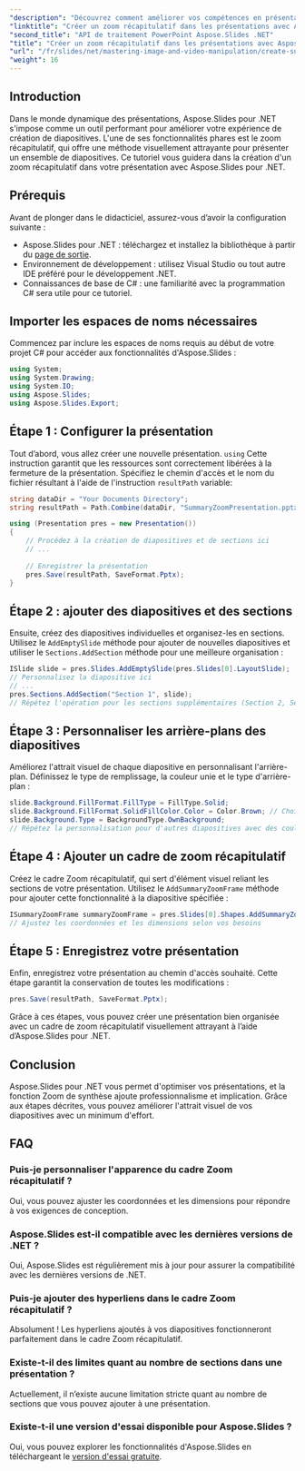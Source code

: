 ```yaml
---
"description": "Découvrez comment améliorer vos compétences en présentation avec Aspose.Slides pour .NET en créant des zooms récapitulatifs visuellement attrayants. Ce tutoriel pas à pas couvre toutes les étapes, de la configuration de votre présentation à la personnalisation des diapositives, en passant par l'ajout d'éléments interactifs."
"linktitle": "Créer un zoom récapitulatif dans les présentations avec Aspose.Slides"
"second_title": "API de traitement PowerPoint Aspose.Slides .NET"
"title": "Créer un zoom récapitulatif dans les présentations avec Aspose.Slides"
"url": "/fr/slides/net/mastering-image-and-video-manipulation/create-summary-zoom/"
"weight": 16
---
```


## Introduction

Dans le monde dynamique des présentations, Aspose.Slides pour .NET s'impose comme un outil performant pour améliorer votre expérience de création de diapositives. L'une de ses fonctionnalités phares est le zoom récapitulatif, qui offre une méthode visuellement attrayante pour présenter un ensemble de diapositives. Ce tutoriel vous guidera dans la création d'un zoom récapitulatif dans votre présentation avec Aspose.Slides pour .NET.

## Prérequis

Avant de plonger dans le didacticiel, assurez-vous d’avoir la configuration suivante :

- Aspose.Slides pour .NET : téléchargez et installez la bibliothèque à partir du [page de sortie](https://releases.aspose.com/slides/net/).
- Environnement de développement : utilisez Visual Studio ou tout autre IDE préféré pour le développement .NET.
- Connaissances de base de C# : une familiarité avec la programmation C# sera utile pour ce tutoriel.

## Importer les espaces de noms nécessaires

Commencez par inclure les espaces de noms requis au début de votre projet C# pour accéder aux fonctionnalités d'Aspose.Slides :

```csharp
using System;
using System.Drawing;
using System.IO;
using Aspose.Slides;
using Aspose.Slides.Export;
```

## Étape 1 : Configurer la présentation

Tout d’abord, vous allez créer une nouvelle présentation. `using` Cette instruction garantit que les ressources sont correctement libérées à la fermeture de la présentation. Spécifiez le chemin d'accès et le nom du fichier résultant à l'aide de l'instruction `resultPath` variable:

```csharp
string dataDir = "Your Documents Directory";
string resultPath = Path.Combine(dataDir, "SummaryZoomPresentation.pptx");

using (Presentation pres = new Presentation())
{
    // Procédez à la création de diapositives et de sections ici
    // ...
    
    // Enregistrer la présentation
    pres.Save(resultPath, SaveFormat.Pptx);
}
```

## Étape 2 : ajouter des diapositives et des sections

Ensuite, créez des diapositives individuelles et organisez-les en sections. Utilisez le `AddEmptySlide` méthode pour ajouter de nouvelles diapositives et utiliser le `Sections.AddSection` méthode pour une meilleure organisation :

```csharp
ISlide slide = pres.Slides.AddEmptySlide(pres.Slides[0].LayoutSlide);
// Personnalisez la diapositive ici
// ...
pres.Sections.AddSection("Section 1", slide);
// Répétez l'opération pour les sections supplémentaires (Section 2, Section 3, Section 4)
```

## Étape 3 : Personnaliser les arrière-plans des diapositives

Améliorez l'attrait visuel de chaque diapositive en personnalisant l'arrière-plan. Définissez le type de remplissage, la couleur unie et le type d'arrière-plan :

```csharp
slide.Background.FillFormat.FillType = FillType.Solid;
slide.Background.FillFormat.SolidFillColor.Color = Color.Brown; // Choisissez la couleur comme vous le souhaitez
slide.Background.Type = BackgroundType.OwnBackground;
// Répétez la personnalisation pour d'autres diapositives avec des couleurs différentes
```

## Étape 4 : Ajouter un cadre de zoom récapitulatif

Créez le cadre Zoom récapitulatif, qui sert d'élément visuel reliant les sections de votre présentation. Utilisez le `AddSummaryZoomFrame` méthode pour ajouter cette fonctionnalité à la diapositive spécifiée :

```csharp
ISummaryZoomFrame summaryZoomFrame = pres.Slides[0].Shapes.AddSummaryZoomFrame(150, 50, 300, 200);
// Ajustez les coordonnées et les dimensions selon vos besoins
```

## Étape 5 : Enregistrez votre présentation

Enfin, enregistrez votre présentation au chemin d'accès souhaité. Cette étape garantit la conservation de toutes les modifications :

```csharp
pres.Save(resultPath, SaveFormat.Pptx);
```

Grâce à ces étapes, vous pouvez créer une présentation bien organisée avec un cadre de zoom récapitulatif visuellement attrayant à l’aide d’Aspose.Slides pour .NET.

## Conclusion

Aspose.Slides pour .NET vous permet d'optimiser vos présentations, et la fonction Zoom de synthèse ajoute professionnalisme et implication. Grâce aux étapes décrites, vous pouvez améliorer l'attrait visuel de vos diapositives avec un minimum d'effort.

## FAQ

### Puis-je personnaliser l'apparence du cadre Zoom récapitulatif ?
Oui, vous pouvez ajuster les coordonnées et les dimensions pour répondre à vos exigences de conception.

### Aspose.Slides est-il compatible avec les dernières versions de .NET ?
Oui, Aspose.Slides est régulièrement mis à jour pour assurer la compatibilité avec les dernières versions de .NET.

### Puis-je ajouter des hyperliens dans le cadre Zoom récapitulatif ?
Absolument ! Les hyperliens ajoutés à vos diapositives fonctionneront parfaitement dans le cadre Zoom récapitulatif.

### Existe-t-il des limites quant au nombre de sections dans une présentation ?
Actuellement, il n’existe aucune limitation stricte quant au nombre de sections que vous pouvez ajouter à une présentation.

### Existe-t-il une version d'essai disponible pour Aspose.Slides ?
Oui, vous pouvez explorer les fonctionnalités d'Aspose.Slides en téléchargeant le [version d'essai gratuite](https://releases.aspose.com/).